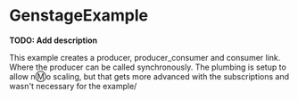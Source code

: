 # GenstageExample

**TODO: Add description**

This example creates a producer, producer_consumer and consumer link. Where the producer can be called synchronously.
The plumbing is setup to allow n:m:o scaling, but that gets more advanced with the subscriptions and wasn't necessary for the example/